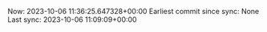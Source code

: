 Now: 2023-10-06 11:36:25.647328+00:00 Earliest commit since sync: None Last sync: 2023-10-06 11:09:09+00:00
